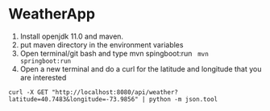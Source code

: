 # WeatherApp
1. Install openjdk 11.0 and maven.
2. put maven directory in the environment variables
3. Open terminal/git bash and type mvn spingboot:run
``` mvn springboot:run```
4. Open a new terminal and do a curl for the latitude and longitude that you are interested
```
curl -X GET "http://localhost:8080/api/weather?latitude=40.7483&longitude=-73.9856" | python -m json.tool
```
